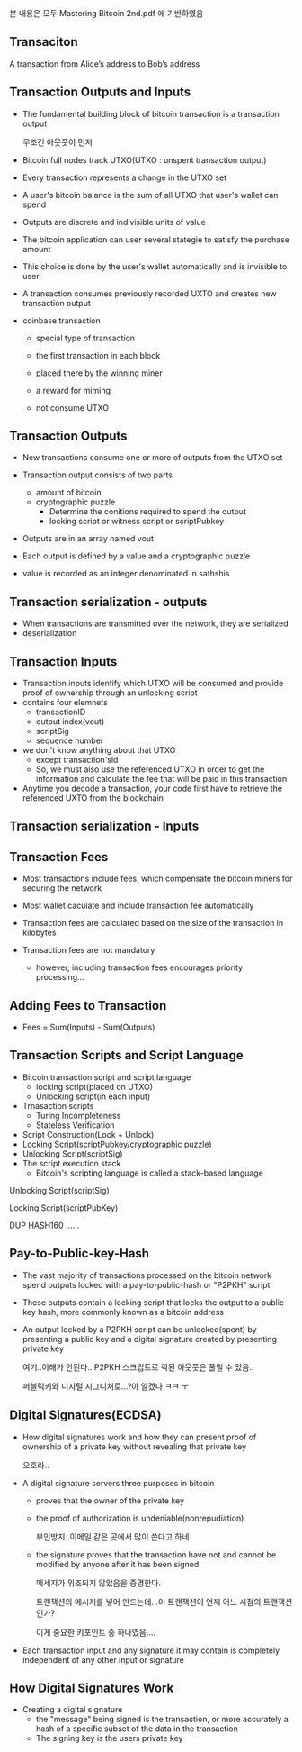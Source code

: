 본 내용은 모두 Mastering Bitcoin 2nd.pdf 에 기반하였음





## Transaciton

A transaction from Alice’s address to Bob’s address 



## Transaction Outputs and Inputs

- The fundamental building block of bitcoin transaction is a transaction output

  무조건 아웃풋이 먼저

- Bitcoin full nodes track UTXO(UTXO : unspent transaction output)

- Every transaction represents a change in the UTXO set

- A user's bitcoin balance is the sum of all UTXO that user's wallet can spend

- Outputs are discrete and indivisible units of value

- The bitcoin application can user several stategie to satisfy the purchase amount

- This choice is done by the user's wallet automatically and is invisible to user

- A transaction consumes previously recorded UXTO and creates new transaction output



- coinbase transaction

  - special type of transaction

  - the first transaction in each block

  - placed there by the winning miner

  - a reward for miming

  - not consume UTXO

    

## Transaction Outputs

- New transactions consume one or more of outputs from the UTXO set
- Transaction output consists of two parts
  - amount of bitcoin
  - cryptographic puzzle
    - Determine the conitions required to spend the output
    - locking script or witness script or scriptPubkey

- Outputs are in an array named vout
- Each output is defined by a value and a cryptographic puzzle
- value is recorded as an integer denominated in sathshis



## Transaction serialization - outputs

- When transactions are transmitted over the network, they are serialized
- deserialization



## Transaction Inputs

- Transaction inputs identify which UTXO will be consumed and provide proof of ownership through an unlocking script
- contains four elemnets
  - transactionID
  - output index(vout)
  - scriptSig
  - sequence number
- we don't know anything about that UTXO
  - except transaction'sid
  - So, we must also use the referenced UTXO in order to get the information and calculate the fee that will be paid in this transaction
- Anytime you decode a transaction, your code first have to retrieve the referenced UXTO from the blockchain 

## Transaction serialization - Inputs



## Transaction Fees

- Most transactions include fees, which compensate the bitcoin miners for securing the network

- Most wallet caculate and include transaction fee automatically

- Transaction fees are calculated based on the size of the transaction in kilobytes

- Transaction fees are not mandatory

  - however, including transaction fees encourages priority processing...

    

## Adding Fees to Transaction

- Fees = Sum(Inputs) - Sum(Outputs)



## Transaction Scripts and Script Language

- Bitcoin transaction script and script language
  - locking script(placed on UTXO)
  - Unlocking script(in each input)
- Trnasaction scripts
  - Turing Incompleteness
  - Stateless Verification
- Script Construction(Lock + Unlock)
- Locking Script(scriptPubkey/cryptographic puzzle)
- Unlocking Script(scriptSig)
- The script execution stack
  - Bitcoin's scripting language is called a stack-based language

 

Unlocking Script(scriptSig)

<sig><PubK>

Locking Script(scriptPubKey)

DUP HASH160 <PubkHasg>......



## Pay-to-Public-key-Hash

- The vast majority of transactions processed on the bitcoin network spend outputs locked with a pay-to-public-hash or "P2PKH" script

- These outputs contain a locking script that locks the output to a public key hash, more commonly known as a bitcoin address

- An output locked by a P2PKH script can be unlocked(spent) by presenting a public key and a digital signature created by presenting private key

  여기..이해가 안된다...P2PKH 스크립트로 락된 아웃풋은 풀릴 수 있음..

  퍼블릭키와 디지털 시그니처로...?아 알겠다 ㅋㅋ ㅜ



## Digital Signatures(ECDSA)

- How digital signatures work and how they can present proof of ownership of a private key without revealing that private key

  오호라..

- A digital signature servers three purposes in bitcoin

  - proves that the owner of the private key

  - the proof of authorization is undeniable(nonrepudiation)

    부인방지..이메일 같은 곳에서 많이 쓴다고 하네

  - the signature proves that the transaction have not and cannot be modified by anyone after it has been signed

    메세지가 위조되지 않았음을 증명한다. 

    트랜잭션의 메시지를 넣어 만드는데...이 트랜잭션이 언제 어느 시점의 트랜잭션인가?

    이게 중요한 키포인트 중 하나였음....

- Each transaction input and any signature it may contain is completely independent of any other input or signature 



## How Digital Signatures Work

- Creating a digital signature
  - the "message" being signed is the transaction, or more accurately a hash of a specific subset of the data in the transaction
  - The signing key is the users private key